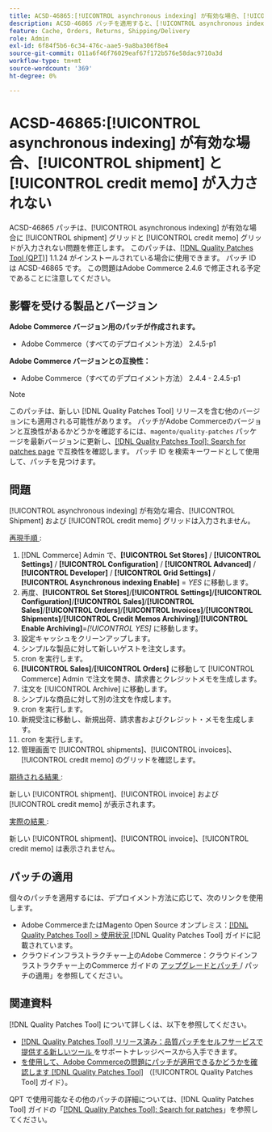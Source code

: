 ```yaml
---
title: ACSD-46865:[!UICONTROL asynchronous indexing] が有効な場合、[!UICONTROL shipment] と [!UICONTROL credit memo] が入力されない
description: ACSD-46865 パッチを適用すると、[!UICONTROL asynchronous indexing] が有効になっているときに [!UICONTROL shipment] と [!UICONTROL credit memo] のグリッドが入力されないAdobe Commerceの問題を修正できます。
feature: Cache, Orders, Returns, Shipping/Delivery
role: Admin
exl-id: 6f84f5b6-6c34-476c-aae5-9a8ba306f8e4
source-git-commit: 011a6f46f76029eaf67f172b576e58dac9710a3d
workflow-type: tm+mt
source-wordcount: '369'
ht-degree: 0%

---
```


# ACSD-46865:[!UICONTROL asynchronous indexing] が有効な場合、[!UICONTROL shipment] と [!UICONTROL credit memo] が入力されない

ACSD-46865 パッチは、[!UICONTROL asynchronous indexing] が有効な場合に [!UICONTROL shipment] グリッドと [!UICONTROL credit memo] グリッドが入力されない問題を修正します。 このパッチは、[[!DNL Quality Patches Tool (QPT)]](https://experienceleague.adobe.com/en/docs/commerce-operations/tools/quality-patches-tool/quality-patches-tool-to-self-serve-quality-patches) 1.1.24 がインストールされている場合に使用できます。 パッチ ID は ACSD-46865 です。 この問題はAdobe Commerce 2.4.6 で修正される予定であることに注意してください。

## 影響を受ける製品とバージョン

**Adobe Commerce バージョン用のパッチが作成されます。**

* Adobe Commerce（すべてのデプロイメント方法） 2.4.5-p1

**Adobe Commerce バージョンとの互換性：**

* Adobe Commerce（すべてのデプロイメント方法） 2.4.4 - 2.4.5-p1

>[!NOTE]
>
>このパッチは、新しい [!DNL Quality Patches Tool] リリースを含む他のバージョンにも適用される可能性があります。 パッチがAdobe Commerceのバージョンと互換性があるかどうかを確認するには、`magento/quality-patches` パッケージを最新バージョンに更新し、[[!DNL Quality Patches Tool]: Search for patches page](https://experienceleague.adobe.com/tools/commerce-quality-patches/index.html) で互換性を確認します。 パッチ ID を検索キーワードとして使用して、パッチを見つけます。

## 問題

[!UICONTROL asynchronous indexing] が有効な場合、[!UICONTROL Shipment] および [!UICONTROL credit memo] グリッドは入力されません。

<u> 再現手順 </u>:

1. [!DNL Commerce] Admin で、**[!UICONTROL Set Stores]** / **[!UICONTROL Settings]** / **[!UICONTROL Configuration]** / **[!UICONTROL Advanced]** / **[!UICONTROL Developer]** / **[!UICONTROL Grid Settings]** / **[!UICONTROL Asynchronous indexing Enable]** = *YES* に移動します。
2. 再度、**[!UICONTROL Set Stores]**/**[!UICONTROL Settings]**/**[!UICONTROL Configuration]**/**[!UICONTROL Sales]**/**[!UICONTROL Sales]**/**[!UICONTROL Orders]**/**[!UICONTROL Invoices]**/**[!UICONTROL Shipments]**/**[!UICONTROL Credit Memos Archiving]**/**[!UICONTROL Enable Archiving]**=*[!UICONTROL YES]* に移動します。
3. 設定キャッシュをクリーンアップします。
4. シンプルな製品に対して新しいゲストを注文します。
5. cron を実行します。
6. **[!UICONTROL Sales]**/**[!UICONTROL Orders]** に移動して [!UICONTROL Commerce] Admin で注文を開き、請求書とクレジットメモを生成します。
7. 注文を [!UICONTROL Archive] に移動します。
8. シンプルな商品に対して別の注文を作成します。
9. cron を実行します。
10. 新規受注に移動し、新規出荷、請求書およびクレジット・メモを生成します。
11. cron を実行します。
12. 管理画面で [!UICONTROL shipments]、[!UICONTROL invoices]、[!UICONTROL credit memo] のグリッドを確認します。

<u> 期待される結果 </u>:

新しい [!UICONTROL shipment]、[!UICONTROL invoice] および [!UICONTROL credit memo] が表示されます。

<u> 実際の結果 </u>:

新しい [!UICONTROL shipment]、[!UICONTROL invoice]、[!UICONTROL credit memo] は表示されません。

## パッチの適用

個々のパッチを適用するには、デプロイメント方法に応じて、次のリンクを使用します。

* Adobe CommerceまたはMagento Open Source オンプレミス：[[!DNL Quality Patches Tool] > 使用状況 ](/help/tools/quality-patches-tool/usage.md)[!DNL Quality Patches Tool] ガイドに記載されています。
* クラウドインフラストラクチャー上のAdobe Commerce：クラウドインフラストラクチャー上のCommerce ガイドの [ アップグレードとパッチ ](https://experienceleague.adobe.com/docs/commerce-cloud-service/user-guide/develop/upgrade/apply-patches.html)/ パッチの適用」を参照してください。

## 関連資料

[!DNL Quality Patches Tool] について詳しくは、以下を参照してください。

* [[!DNL Quality Patches Tool]  リリース済み：品質パッチをセルフサービスで提供する新しいツール ](https://experienceleague.adobe.com/en/docs/commerce-operations/tools/quality-patches-tool/quality-patches-tool-to-self-serve-quality-patches) をサポートナレッジベースから入手できます。
* [ を使用して、Adobe Commerceの問題にパッチが適用できるかどうかを確認します  [!DNL Quality Patches Tool]](/help/tools/quality-patches-tool/patches-available-in-qpt/check-patch-for-magento-issue-with-magento-quality-patches.md) （[!UICONTROL Quality Patches Tool] ガイド）。


QPT で使用可能なその他のパッチの詳細については、[!DNL Quality Patches Tool] ガイドの「[[!DNL Quality Patches Tool]: Search for patches](https://experienceleague.adobe.com/tools/commerce-quality-patches/index.html)」を参照してください。
